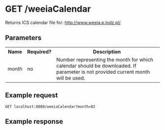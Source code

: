 <h1>GET /weeiaCalendar</h1>
Returns ICS calendar file for: <a href="http://www.weeia.p.lodz.pl/">http://www.weeia.p.lodz.pl/</a>. 

<h2>Parameters</h2>
<table>
<tr>
<th>Name</th>
<th>Required?</th>
<th>Description</th>
</tr>
<tr>
<td>month</td>
<td>no</td>
<td>Number representing the month for which calendar should be downloaded. If parameter is
not provided current month will be used.</td>
</tr>
</table>

<h2>Example request</h2>

<code>GET localhost:8080/weeiaCalendar?month=02</code>

<h2>Example response</h2>



